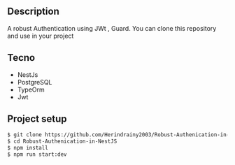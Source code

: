 
## Description
A robust Authentication using JWt , Guard.
You can clone this repository and use in your project

## Tecno
- NestJs
- PostgreSQL
- TypeOrm
- Jwt

## Project setup

```bash
$ git clone https://github.com/Herindrainy2003/Robust-Authenication-in-NestJS.git
$ cd Robust-Authenication-in-NestJS
$ npm install
$ npm run start:dev
```
